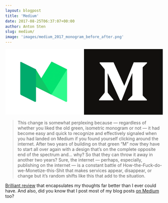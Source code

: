 ```yaml
---
layout: blogpost
title: 'Medium'
date: 2017-08-25T06:37:07+00:00
author: Anton Sten
slug: medium/
image: 'images/medium_2017_monogram_before_after.png'
---
```


![Medium - before and after](/images/medium_2017_monogram_before_after.png)

>This change is somewhat perplexing because — regardless of whether you liked the old green, isometric monogram or not — it had become easy and quick to recognize and effectively signaled when you had landed on Medium if you found yourself clicking around the internet. After two years of building on that green “M” now they have to start all over again with a design that’s on the complete opposite end of the spectrum and… why? So that they can throw it away in another two years? Sure, the internet — perhaps, especially, publishing on the internet — is a constant battle of How-the-Fuck-do-we-Monetize-this-Shit that makes services appear, disappear, or change but it’s random shifts like this that add to the situation.

[Brilliant review](http://www.underconsideration.com/brandnew/archives/new_logo_for_medium_done_in_house.php) that encapsulates my thoughts far better than I ever could have. And also, did you know that I post most of my blog posts [on Medium](https://medium.com/@antonsten) too?

